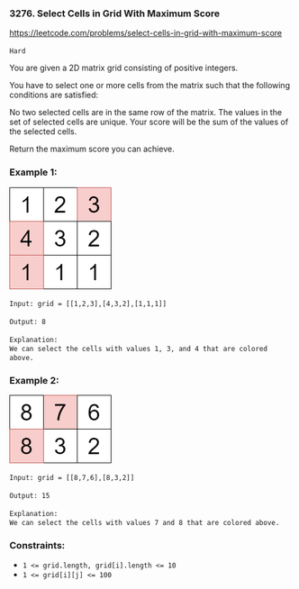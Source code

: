 ### 3276. Select Cells in Grid With Maximum Score

https://leetcode.com/problems/select-cells-in-grid-with-maximum-score

`Hard`

You are given a 2D matrix grid consisting of positive integers.

You have to select one or more cells from the matrix such that the following conditions are satisfied:

No two selected cells are in the same row of the matrix.
The values in the set of selected cells are unique.
Your score will be the sum of the values of the selected cells.

Return the maximum score you can achieve.

### Example 1:

![ex1](ex1.png)
```
Input: grid = [[1,2,3],[4,3,2],[1,1,1]]

Output: 8

Explanation:
We can select the cells with values 1, 3, and 4 that are colored above.
```
### Example 2:

![ex2](ex2.png)
```
Input: grid = [[8,7,6],[8,3,2]]

Output: 15

Explanation:
We can select the cells with values 7 and 8 that are colored above.
```

### Constraints:

* `1 <= grid.length, grid[i].length <= 10`
* `1 <= grid[i][j] <= 100`